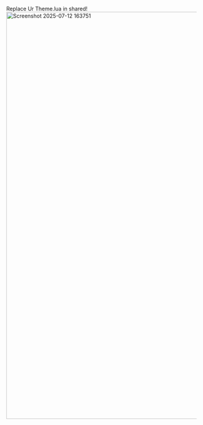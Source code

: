 Replace Ur Theme.lua in shared!
<img width="1919" height="1079" alt="Screenshot 2025-07-12 163751" src="https://github.com/user-attachments/assets/4c007d04-746c-43c5-8382-6dc959a17980" />
